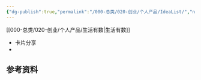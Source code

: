 ```yaml
---
{"dg-publish":true,"permalink":"/000-总类/020-创业/个人产品/IdeaList/","noteIcon":""}
---
```



[[000-总类/020-创业/个人产品/生活有数\|生活有数]]
- 卡片分享
- 


## 参考资料